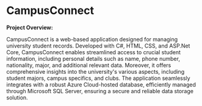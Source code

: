 # CampusConnect
<b>Project Overview:</b>
<p>
  
CampusConnect is a web-based application designed for managing university student records. Developed with C#, HTML, CSS, and ASP.Net Core, CampusConnect enables streamlined access to crucial student information, including personal details such as name, phone number, nationality, major, and additional relevant data. Moreover, it offers comprehensive insights into the university's various aspects, including student majors, campus specifics, and clubs.
The application seamlessly integrates with a robust Azure Cloud-hosted database, efficiently managed through Microsoft SQL Server, ensuring a secure and reliable data storage solution.
</p>
